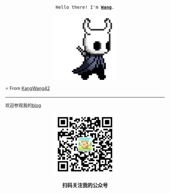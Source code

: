 <p align="center">
  <br>
  <samp>
    Hello there! I'm <b><a rel="nofollow noopener noreferrer" target="_blank" href="https://wk8686.top/intro/">Wang</a></b>.
    <br><br>

</samp>

  <img src="pic/hollor_knight3.gif" width="200"/>

</p>



⭐️ From [KangWang42](https://github.com/KangWang42)

---
欢迎参观我的[blog](https://wk8686.top/)

<p align="center">

 <img src="pic/02 wechatgroup.jpg" width="200"/>
<center><b><font size ='3'>扫码关注我的公众号</font></b></center></font>
</p>